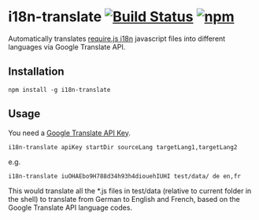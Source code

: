 # i18n-translate [![Build Status](https://travis-ci.org/tomaszbrue/i18n-translate.svg)](https://travis-ci.org/tomaszbrue/i18n-translate) [![npm](https://img.shields.io/badge/npm-1.0.5-blue.svg)](https://www.npmjs.com/package/i18n-translate)

Automatically translates [require.js i18n](http://requirejs.org/docs/api.html#i18n) javascript files into different languages via Google Translate API.

## Installation

```
npm install -g i18n-translate
```

## Usage

You need a [Google Translate API Key](https://cloud.google.com/translate/).

```
i18n-translate apiKey startDir sourceLang targetLang1,targetLang2
```

e.g.

```
i18n-translate iuOHAEbo9H788d34h93h4diouehIUHI test/data/ de en,fr
```

This would translate all the *.js files in test/data (relative to current folder in the shell) to translate from German to English and French, based on the Google Translate API language codes.
